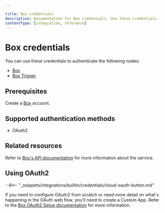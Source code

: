 ```yaml
---

title: Box credentials
description: Documentation for Box credentials. Use these credentials to authenticate Box in n8n, a workflow automation platform.
contentType: [integration, reference]
---
```


# Box credentials

You can use these credentials to authenticate the following nodes:

- [Box](/integrations/builtin/app-nodes/n8n-nodes-base.box.md)
- [Box Trigger](/integrations/builtin/trigger-nodes/n8n-nodes-base.boxtrigger.md)

## Prerequisites

Create a [Box](https://www.box.com/) account.

## Supported authentication methods

- OAuth2

## Related resources

Refer to [Box's API documentation](https://developer.box.com/reference/) for more information about the service.

## Using OAuth2

--8<-- "_snippets/integrations/builtin/credentials/cloud-oauth-button.md"

If you need to configure OAuth2 from scratch or need more detail on what's happening in the OAuth web flow, you'll need to create a Custom App. Refer to the [Box OAuth2 Setup documentation](https://developer.box.com/guides/authentication/oauth2/oauth2-setup/) for more information.


